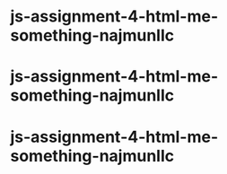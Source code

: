 # js-assignment-4-html-me-something-najmunllc
# js-assignment-4-html-me-something-najmunllc
# js-assignment-4-html-me-something-najmunllc
